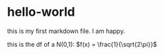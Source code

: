 # hello-world

this is my first markdown file. I am happy.

this is the df of a N(0,1):
$f(x) = \frac{1}{\sqrt{2\pi}}$
